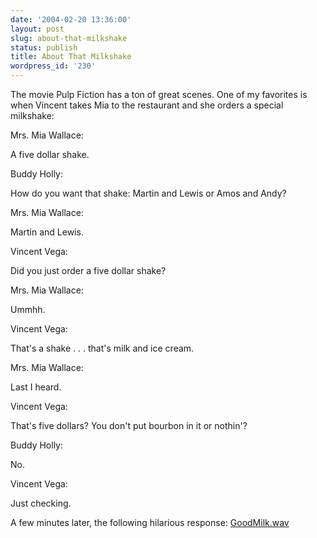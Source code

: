 ```yaml
---
date: '2004-02-20 13:36:00'
layout: post
slug: about-that-milkshake
status: publish
title: About That Milkshake
wordpress_id: '230'
---
```


The movie Pulp Fiction has a ton of great scenes. One of my favorites is when Vincent takes Mia to the restaurant and she orders a special milkshake:









Mrs. Mia Wallace:


A five dollar shake.






Buddy Holly:


How do you want that shake: Martin and Lewis or Amos and Andy?






Mrs. Mia Wallace:


Martin and Lewis.






Vincent Vega:


Did you just order a five dollar shake?






Mrs. Mia Wallace:


Ummhh.






Vincent Vega:


That's a shake . . . that's milk and ice cream.






Mrs. Mia Wallace:


Last I heard.






Vincent Vega:


That's five dollars? You don't put bourbon in it or nothin'?






Buddy Holly:


No.





Vincent Vega:


Just checking.



  

A few minutes later, the following hilarious response: [GoodMilk.wav](documents/goodmilk.wav)

